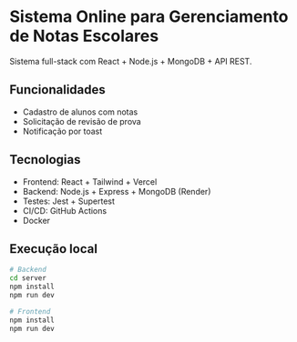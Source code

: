 # Sistema Online para Gerenciamento de Notas Escolares

Sistema full-stack com React + Node.js + MongoDB + API REST.

## Funcionalidades
- Cadastro de alunos com notas
- Solicitação de revisão de prova
- Notificação por toast

## Tecnologias
- Frontend: React + Tailwind + Vercel
- Backend: Node.js + Express + MongoDB (Render)
- Testes: Jest + Supertest
- CI/CD: GitHub Actions
- Docker

## Execução local
```bash
# Backend
cd server
npm install
npm run dev

# Frontend
npm install
npm run dev
```
